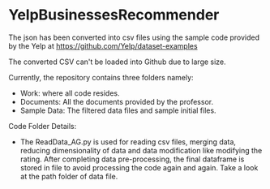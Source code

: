 # YelpBusinessesRecommender

The json has been converted into csv files using the sample code provided by the Yelp at https://github.com/Yelp/dataset-examples

The converted CSV can't be loaded into Github due to large size.

Currently, the repository contains three folders namely:
- Work: where all code resides.
- Documents: All the documents provided by the professor.
- Sample Data: The filtered data files and sample initial files. 

Code Folder Details:
- The ReadData\_AG.py is used for reading csv files, merging data, reducing dimensionality of data and data modification like modifying the rating. After completing data pre-processing, the final dataframe is stored in file to avoid processing the code again and again. Take a look at the path folder of data file. 
